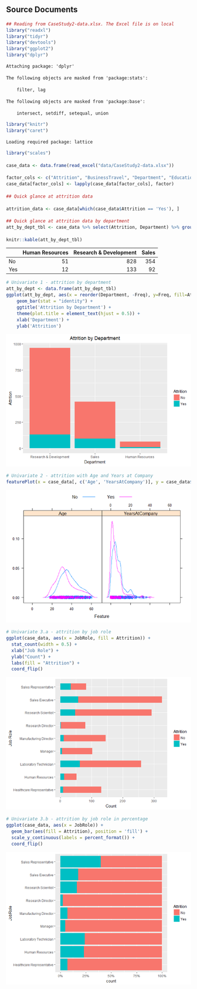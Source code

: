 Source Documents
----------------

``` r
## Reading from CaseStudy2-data.xlsx. The Excel file is on local
library("readxl")
library("tidyr")
library("devtools")
library("ggplot2")
library("dplyr")
```


    Attaching package: 'dplyr'

    The following objects are masked from 'package:stats':

        filter, lag

    The following objects are masked from 'package:base':

        intersect, setdiff, setequal, union

``` r
library("knitr")
library("caret")
```

    Loading required package: lattice

``` r
library("scales")

case_data <- data.frame(read_excel("data/CaseStudy2-data.xlsx"))

factor_cols <- c("Attrition", "BusinessTravel", "Department", "Education", "EducationField", "EnvironmentSatisfaction", "Gender", "JobInvolvement", "JobLevel", "JobRole", "JobSatisfaction", "MaritalStatus", "OverTime")
case_data[factor_cols] <- lapply(case_data[factor_cols], factor)

## Quick glance at attrition data

attrition_data <- case_data[which(case_data$Attrition == 'Yes'), ]

## Quick glance at attrition data by department
att_by_dept_tbl <- case_data %>% select(Attrition, Department) %>% group_by(Department) %>% arrange(Department) %>% table()

knitr::kable(att_by_dept_tbl)
```

|     |  Human Resources|  Research & Development|  Sales|
|-----|----------------:|-----------------------:|------:|
| No  |               51|                     828|    354|
| Yes |               12|                     133|     92|

``` r
# Univariate 1 - attrition by department
att_by_dept <- data.frame(att_by_dept_tbl)
ggplot(att_by_dept, aes(x = reorder(Department, -Freq), y=Freq, fill=Attrition)) + 
    geom_bar(stat = "identity") + 
    ggtitle('Attrition by Department') + 
    theme(plot.title = element_text(hjust = 0.5)) +
    xlab('Department') + 
    ylab('Attrition')
```

![](CaseStudy2_files/figure-markdown_github/unnamed-chunk-1-1.png)

``` r
# Univariate 2 - attrition with Age and Years at Company
featurePlot(x = case_data[, c('Age', 'YearsAtCompany')], y = case_data$Attrition, plot = "density", auto.key = list(columns = 2))
```

![](CaseStudy2_files/figure-markdown_github/unnamed-chunk-1-2.png)

``` r
# Univariate 3.a - attrition by job role
ggplot(case_data, aes(x = JobRole, fill = Attrition)) +
  stat_count(width = 0.5) +
  xlab("Job Role") +
  ylab("Count") +
  labs(fill = "Attrition") +
  coord_flip()
```

![](CaseStudy2_files/figure-markdown_github/unnamed-chunk-1-3.png)

``` r
# Univariate 3.b - attrition by job role in percentage
ggplot(case_data, aes(x = JobRole)) + 
  geom_bar(aes(fill = Attrition), position = 'fill') + 
  scale_y_continuous(labels = percent_format()) +
  coord_flip()
```

![](CaseStudy2_files/figure-markdown_github/unnamed-chunk-1-4.png)
